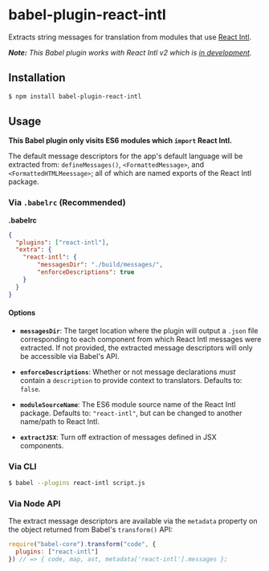 # babel-plugin-react-intl

Extracts string messages for translation from modules that use [React Intl][].

_**Note:** This Babel plugin works with React Intl v2 which is [in development][v2-discussion]._

## Installation

```sh
$ npm install babel-plugin-react-intl
```

## Usage

**This Babel plugin only visits ES6 modules which `import` React Intl.**

The default message descriptors for the app's default language will be extracted from: `defineMessages()`, `<FormattedMessage>`, and `<FormattedHTMLMeessage>`; all of which are named exports of the React Intl package.

### Via `.babelrc` (Recommended)

**.babelrc**

```json
{
  "plugins": ["react-intl"],
  "extra": {
    "react-intl": {
        "messagesDir": "./build/messages/",
        "enforceDescriptions": true
    }
  }
}
```

#### Options

- **`messagesDir`**: The target location where the plugin will output a `.json` file corresponding to each component from which React Intl messages were extracted. If not provided, the extracted message descriptors will only be accessible via Babel's API.

- **`enforceDescriptions`**: Whether or not message declarations _must_ contain a `description` to provide context to translators. Defaults to: `false`.

- **`moduleSourceName`**: The ES6 module source name of the React Intl package. Defaults to: `"react-intl"`, but can be changed to another name/path to React Intl.

- **`extractJSX`**: Turn off extraction of messages defined in JSX components.

### Via CLI

```sh
$ babel --plugins react-intl script.js
```

### Via Node API

The extract message descriptors are available via the `metadata` property on the object returned from Babel's `transform()` API:

```javascript
require("babel-core").transform("code", {
  plugins: ["react-intl"]
}) // => { code, map, ast, metadata['react-intl'].messages };
```


[React Intl]: http://formatjs.io/react/
[v2-discussion]: https://github.com/yahoo/react-intl/issues/162

